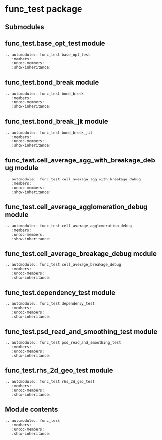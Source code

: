 # func_test package

## Submodules

## func_test.base_opt_test module

```{eval-rst}
.. automodule:: func_test.base_opt_test
   :members:
   :undoc-members:
   :show-inheritance:
```

## func_test.bond_break module

```{eval-rst}
.. automodule:: func_test.bond_break
   :members:
   :undoc-members:
   :show-inheritance:
```

## func_test.bond_break_jit module

```{eval-rst}
.. automodule:: func_test.bond_break_jit
   :members:
   :undoc-members:
   :show-inheritance:
```

## func_test.cell_average_agg_with_breakage_debug module

```{eval-rst}
.. automodule:: func_test.cell_average_agg_with_breakage_debug
   :members:
   :undoc-members:
   :show-inheritance:
```

## func_test.cell_average_agglomeration_debug module

```{eval-rst}
.. automodule:: func_test.cell_average_agglomeration_debug
   :members:
   :undoc-members:
   :show-inheritance:
```

## func_test.cell_average_breakage_debug module

```{eval-rst}
.. automodule:: func_test.cell_average_breakage_debug
   :members:
   :undoc-members:
   :show-inheritance:
```

## func_test.dependency_test module

```{eval-rst}
.. automodule:: func_test.dependency_test
   :members:
   :undoc-members:
   :show-inheritance:
```

## func_test.psd_read_and_smoothing_test module

```{eval-rst}
.. automodule:: func_test.psd_read_and_smoothing_test
   :members:
   :undoc-members:
   :show-inheritance:
```

## func_test.rhs_2d_geo_test module

```{eval-rst}
.. automodule:: func_test.rhs_2d_geo_test
   :members:
   :undoc-members:
   :show-inheritance:
```

## Module contents

```{eval-rst}
.. automodule:: func_test
   :members:
   :undoc-members:
   :show-inheritance:
```
